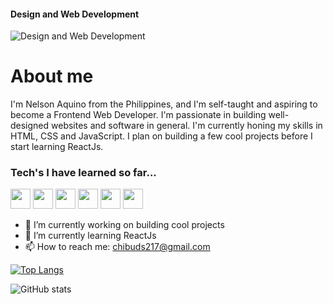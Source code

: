 #### Design and Web Development
![Design and Web Development](https://scontent.fmnl30-2.fna.fbcdn.net/v/t1.15752-9/279434434_678151333435130_6019486784154449699_n.png?_nc_cat=111&ccb=1-5&_nc_sid=ae9488&_nc_eui2=AeHhfJU_bQCU4NpdE9qwNAFja0Y4pm-P5PBrRjimb4_k8O7vTu4mU422luPD2DPSbOek-DP1VUzVztajJoXCdc-5&_nc_ohc=ptODBOKw6-IAX9lCs8q&tn=eAe8o4vKyRpYCFAy&_nc_ht=scontent.fmnl30-2.fna&oh=03_AVJpbh3kptdsRbVcSJtlmHI96lz2vvwRarAgq2ZCXhMCaA&oe=6299E1EF)
# About me
I'm Nelson Aquino from the Philippines, and I'm self-taught and aspiring to become a Frontend Web Developer. I'm passionate in building well-designed websites and software in general. I'm currently honing my skills in HTML, CSS and JavaScript. I plan on building a few cool projects before I start learning ReactJs.

### Tech's I have learned so far...

<img src="https://img.icons8.com/color/344/html-5--v1.png" width="32" height="32"> <img src="https://img.icons8.com/color/344/css3.png" width="32" height="32"> <img src="https://img.icons8.com/color/344/sass.png" width="32" height="32"> <img src="https://img.icons8.com/color/344/javascript--v1.png" width="32" height="32"> <img src="https://img.icons8.com/color/344/npm.png" width="32" height="32"> <img src="https://img.icons8.com/ios-filled/344/ffffff/github.png" width="32" height="32">

- 🔭 I’m currently working on building cool projects 
- 🌱 I’m currently learning ReactJs 
- 📫 How to reach me: chibuds217@gmail.com  

[![Top Langs](https://github-readme-stats.vercel.app/api/top-langs/?username=nelsonaq)](https://github.com/anuraghazra/github-readme-stats)

![GitHub stats](https://github-readme-stats.vercel.app/api?username=nelsonaq&show_icons=true)  
<!---
nelsonaq/nelsonaq is a ✨ special ✨ repository because its `README.md` (this file) appears on your GitHub profile.
You can click the Preview link to take a look at your changes.
--->
